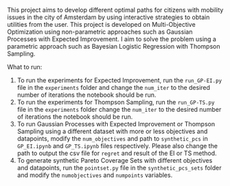 This project aims to develop different optimal paths for citizens with mobility issues in the city of Amsterdam by using interactive strategies to obtain utilities from the user. This project is developed on Multi-Objective Optimization using non-parametric approaches such as Gaussian Processes with Expected Improvement. I aim to solve the problem using a parametric approach such as Bayesian Logistic Regression with Thompson Sampling. 

What to run:
1. To run the experiments for Expected Improvement, run the ```run_GP-EI.py``` file in the ```experiments``` folder and change the ```num_iter``` to the desired number of iterations the notebook should be run.
2. To run the experiments for Thompson Sampling, run the ```run_GP-TS.py``` file in the ```experiments``` folder change the ```num_iter``` to the desired number of iterations the notebook should be run.
3. To run Gaussian Processes with Expected Improvement or Thompson Sampling using a different dataset with more or less objectives and datapoints, modify the ```num_objectives``` and path to ```synthetic_pcs``` in ```GP_EI.ipynb``` and ```GP_TS.ipynb``` files respectively. Please also change the path to output the csv file for ```regret``` and result of the EI or TS method.
4. To generate synthetic Pareto Coverage Sets with different objectives and datapoints, run the ```pointset.py``` file in the ```synthetic_pcs_sets``` folder and modify the ```numobjectives``` and ```numpoints``` variables.

